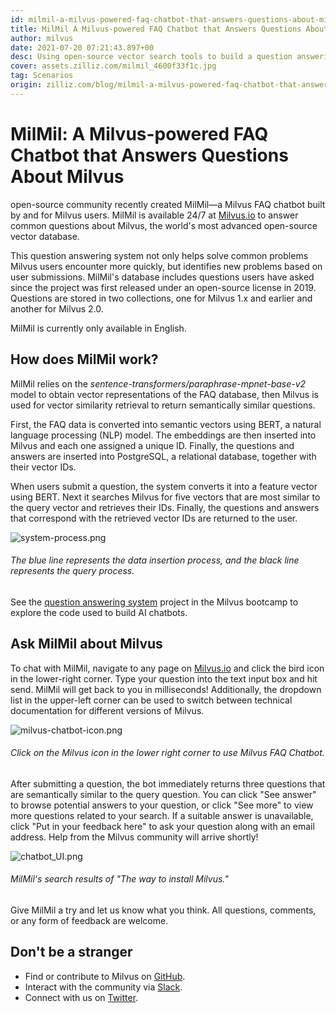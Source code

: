 ```yaml
---
id: milmil-a-milvus-powered-faq-chatbot-that-answers-questions-about-milvus.md
title: MilMil A Milvus-powered FAQ Chatbot that Answers Questions About Milvus
author: milvus
date: 2021-07-20 07:21:43.897+00
desc: Using open-source vector search tools to build a question answering service.
cover: assets.zilliz.com/milmil_4600f33f1c.jpg
tag: Scenarios
origin: zilliz.com/blog/milmil-a-milvus-powered-faq-chatbot-that-answers-questions-about-milvus
---
```


# MilMil: A Milvus-powered FAQ Chatbot that Answers Questions About Milvus

open-source community recently created MilMil—a Milvus FAQ chatbot built by and for Milvus users. MilMil is available 24/7 at [Milvus.io](https://milvus.io/) to answer common questions about Milvus, the world's most advanced open-source vector database.

This question answering system not only helps solve common problems Milvus users encounter more quickly, but identifies new problems based on user submissions. MilMil's database includes questions users have asked since the project was first released under an open-source license in 2019. Questions are stored in two collections, one for Milvus 1.x and earlier and another for Milvus 2.0.

MilMil is currently only available in English.

## How does MilMil work?

MilMil relies on the _sentence-transformers/paraphrase-mpnet-base-v2_ model to obtain vector representations of the FAQ database, then Milvus is used for vector similarity retrieval to return semantically similar questions.

First, the FAQ data is converted into semantic vectors using BERT, a natural language processing (NLP) model. The embeddings are then inserted into Milvus and each one assigned a unique ID. Finally, the questions and answers are inserted into PostgreSQL, a relational database, together with their vector IDs.

When users submit a question, the system converts it into a feature vector using BERT. Next it searches Milvus for five vectors that are most similar to the query vector and retrieves their IDs. Finally, the questions and answers that correspond with the retrieved vector IDs are returned to the user.

![system-process.png](https://assets.zilliz.com/system_process_dca67a80a6.png)

###### _The blue line represents the data insertion process, and the black line represents the query process._

See the [question answering system](https://github.com/milvus-io/bootcamp/tree/master/solutions/question_answering_system) project in the Milvus bootcamp to explore the code used to build AI chatbots.

## Ask MilMil about Milvus

To chat with MilMil, navigate to any page on [Milvus.io](https://milvus.io/) and click the bird icon in the lower-right corner. Type your question into the text input box and hit send. MilMil will get back to you in milliseconds! Additionally, the dropdown list in the upper-left corner can be used to switch between technical documentation for different versions of Milvus.

![milvus-chatbot-icon.png](https://assets.zilliz.com/milvus_chatbot_icon_f3c25708ca.png)

###### _Click on the Milvus icon in the lower right corner to use Milvus FAQ Chatbot._

After submitting a question, the bot immediately returns three questions that are semantically similar to the query question. You can click "See answer" to browse potential answers to your question, or click "See more" to view more questions related to your search. If a suitable answer is unavailable, click "Put in your feedback here" to ask your question along with an email address. Help from the Milvus community will arrive shortly!

![chatbot_UI.png](https://assets.zilliz.com/chatbot_UI_0f4a7655d4.png)

###### _MilMil's search results of "The way to install Milvus."_

Give MilMil a try and let us know what you think. All questions, comments, or any form of feedback are welcome.

## Don't be a stranger

- Find or contribute to Milvus on [GitHub](https://github.com/milvus-io/milvus/).
- Interact with the community via [Slack](https://join.slack.com/t/milvusio/shared_invite/zt-e0u4qu3k-bI2GDNys3ZqX1YCJ9OM~GQ).
- Connect with us on [Twitter](https://twitter.com/milvusio).
